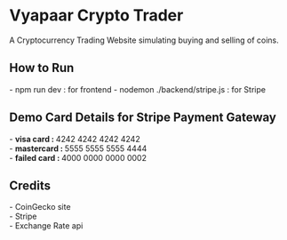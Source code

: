 <h1> Vyapaar Crypto Trader </h2>
   <p> A Cryptocurrency Trading Website simulating buying and selling of coins. </p>

<h2> How to Run </h2>
   - npm run dev :    for frontend 
   - nodemon ./backend/stripe.js :   for Stripe 

<h2> Demo Card Details for Stripe Payment Gateway </h2>
   - <b> visa card : </b>         4242 4242 4242 4242 <br />
   - <b> mastercard : </b>	   5555 5555 5555 4444 <br />
   - <b> failed card :  </b>  4000 0000 0000 0002 <br />

<h2> Credits </h2>
   - CoinGecko site <br />
   - Stripe <br />
   - Exchange Rate api <br />
